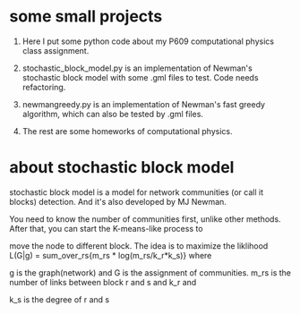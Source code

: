 # some small projects
1. Here I put some python code about my P609 computational physics class assignment.

2. stochastic_block_model.py is an implementation of Newman's stochastic block model with some .gml files to test. Code needs refactoring.

3. newmangreedy.py is an implementation of Newman's fast greedy algorithm, which can also be tested by .gml files.

4. The rest are some homeworks of computational physics.

# about stochastic block model
stochastic block model is a model for network communities (or call it blocks) detection. And it's also developed by MJ Newman. 

You need to know the number of communities first, unlike other methods. After that, you can start the K-means-like process to 

move the node to different block. The idea is to maximize the liklihood L(G|g) = sum_over_rs{m_rs * log(m_rs/k_r*k_s)} where 

g is the graph(network) and G is the assignment of communities. m_rs is the number of links between block r and s and k_r and 

k_s is the degree of r and s
